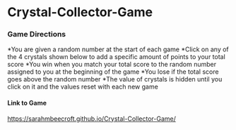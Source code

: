 # Crystal-Collector-Game

### Game Directions

*You are given a random number at the start of each game
*Click on any of the 4 crystals shown below to add a specific amount of points to your total score
*You win when you match your total score to the random number assigned to you at the beginning of the game
*You lose if the total score goes above the random number
*The value of crystals is hidden until you click on it and the values reset with each new game


#### Link to Game
https://sarahmbeecroft.github.io/Crystal-Collector-Game/